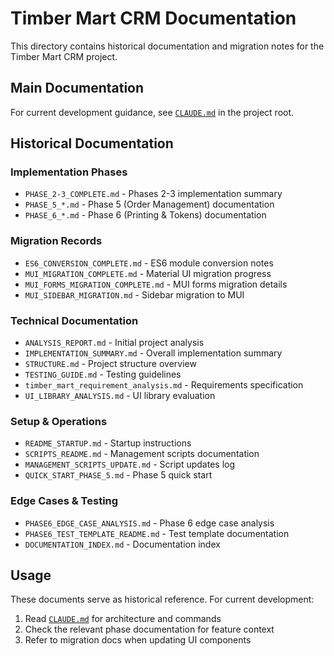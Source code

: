 # Timber Mart CRM Documentation

This directory contains historical documentation and migration notes for the Timber Mart CRM project.

## Main Documentation

For current development guidance, see [`CLAUDE.md`](../CLAUDE.md) in the project root.

## Historical Documentation

### Implementation Phases
- `PHASE_2-3_COMPLETE.md` - Phases 2-3 implementation summary
- `PHASE_5_*.md` - Phase 5 (Order Management) documentation
- `PHASE_6_*.md` - Phase 6 (Printing & Tokens) documentation

### Migration Records
- `ES6_CONVERSION_COMPLETE.md` - ES6 module conversion notes
- `MUI_MIGRATION_COMPLETE.md` - Material UI migration progress
- `MUI_FORMS_MIGRATION_COMPLETE.md` - MUI forms migration details
- `MUI_SIDEBAR_MIGRATION.md` - Sidebar migration to MUI

### Technical Documentation
- `ANALYSIS_REPORT.md` - Initial project analysis
- `IMPLEMENTATION_SUMMARY.md` - Overall implementation summary
- `STRUCTURE.md` - Project structure overview
- `TESTING_GUIDE.md` - Testing guidelines
- `timber_mart_requirement_analysis.md` - Requirements specification
- `UI_LIBRARY_ANALYSIS.md` - UI library evaluation

### Setup & Operations
- `README_STARTUP.md` - Startup instructions
- `SCRIPTS_README.md` - Management scripts documentation
- `MANAGEMENT_SCRIPTS_UPDATE.md` - Script updates log
- `QUICK_START_PHASE_5.md` - Phase 5 quick start

### Edge Cases & Testing
- `PHASE6_EDGE_CASE_ANALYSIS.md` - Phase 6 edge case analysis
- `PHASE6_TEST_TEMPLATE_README.md` - Test template documentation
- `DOCUMENTATION_INDEX.md` - Documentation index

## Usage

These documents serve as historical reference. For current development:
1. Read [`CLAUDE.md`](../CLAUDE.md) for architecture and commands
2. Check the relevant phase documentation for feature context
3. Refer to migration docs when updating UI components
